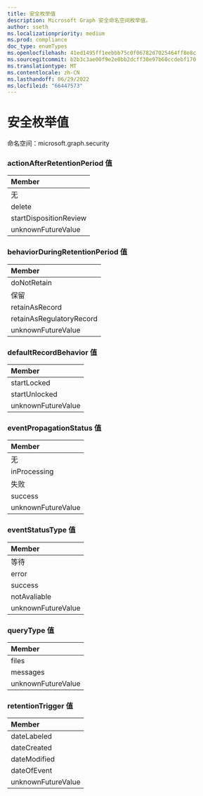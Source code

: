 ```yaml
---
title: 安全枚举值
description: Microsoft Graph 安全命名空间枚举值。
author: sseth
ms.localizationpriority: medium
ms.prod: compliance
doc_type: enumTypes
ms.openlocfilehash: 41ed1495ff1eebbb75c0f06782d7025464ff8e8c
ms.sourcegitcommit: b2b3c3ae00f9e2e0bb2dcff30e97b60ccdebf170
ms.translationtype: MT
ms.contentlocale: zh-CN
ms.lasthandoff: 06/29/2022
ms.locfileid: "66447573"
---
```

# <a name="security-enum-values"></a>安全枚举值

命名空间：microsoft.graph.security

### <a name="actionafterretentionperiod-values"></a>actionAfterRetentionPeriod 值 



|Member|
|:---|
|无|
|delete|
|startDispositionReview|
|unknownFutureValue|

### <a name="behaviorduringretentionperiod-values"></a>behaviorDuringRetentionPeriod 值 



|Member|
|:---|
|doNotRetain|
|保留|
|retainAsRecord|
|retainAsRegulatoryRecord|
|unknownFutureValue|


### <a name="defaultrecordbehavior-values"></a>defaultRecordBehavior 值 



|Member|
|:---|
|startLocked|
|startUnlocked|
|unknownFutureValue|


### <a name="eventpropagationstatus-values"></a>eventPropagationStatus 值 



|Member|
|:---|
|无|
|inProcessing|
|失败|
|success|
|unknownFutureValue|

### <a name="eventstatustype-values"></a>eventStatusType 值 



|Member|
|:---|
|等待|
|error|
|success|
|notAvaliable|
|unknownFutureValue|

### <a name="querytype-values"></a>queryType 值 



|Member|
|:---|
|files|
|messages|
|unknownFutureValue|



### <a name="retentiontrigger-values"></a>retentionTrigger 值 



|Member|
|:---|
|dateLabeled|
|dateCreated|
|dateModified|
|dateOfEvent|
|unknownFutureValue|


<!--
{
  "type": "#page.annotation",
  "namespace": "microsoft.graph.security"
}
-->
